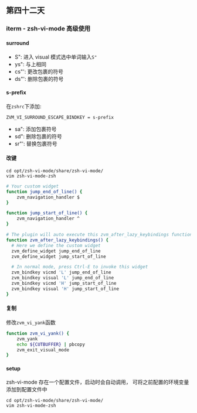 ## 第四十二天

### iterm - zsh-vi-mode 高级使用

#### surround

- S": 进入 visual 模式选中单词输入`S"`
- ys": 与上相同
- cs"': 更改包裹的符号
- ds"': 删除包裹的符号

#### s-prefix

在`zshrc`下添加:

```
ZVM_VI_SURROUND_ESCAPE_BINDKEY = s-prefix
```

- sa": 添加包裹符号
- sd": 删除包裹的符号
- sr"': 替换包裹符号

#### 改键

```
cd opt/zsh-vi-mode/share/zsh-vi-mode/
vim zsh-vi-mode-zsh
```

```bash
# Your custom widget
function jump_end_of_line() {
    zvm_navigation_handler $
}

function jump_start_of_line() {
    zvm_navigation_handler ^
}

# The plugin will auto execute this zvm_after_lazy_keybindings function
function zvm_after_lazy_keybindings() {
  # Here we define the custom widget
  zvm_define_widget jump_end_of_line
  zvm_define_widget jump_start_of_line

  # In normal mode, press Ctrl-E to invoke this widget
  zvm_bindkey vicmd 'L' jump_end_of_line
  zvm_bindkey visual 'L' jump_end_of_line
  zvm_bindkey vicmd 'H' jump_start_of_line
  zvm_bindkey visual 'H' jump_start_of_line
}
```

#### 复制

修改`zvm_vi_yank`函数

```bash
function zvm_vi_yank() {
    zvm_yank
    echo ${CUTBUFFER} | pbcopy
    zvm_exit_visual_mode
}
```

#### setup

zsh-vi-mode 存在一个配置文件，启动时会自动调用， 可将之前配置的环境变量添加到配置文件中

```
cd opt/zsh-vi-mode/share/zsh-vi-mode/
vim zsh-vi-mode-zsh
```
